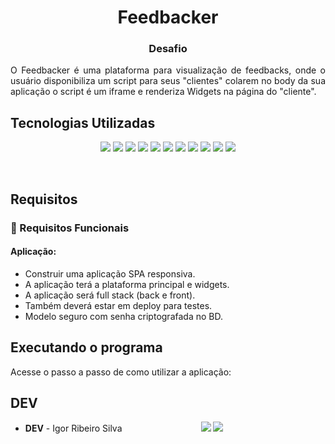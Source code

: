 
<h1 align="center">Feedbacker</h1>


<h3 align="center">Desafio</h3>
<p align="justify">
O Feedbacker é uma plataforma para visualização de feedbacks, onde o usuário disponibiliza um script para seus "clientes" colarem no body da sua aplicação
o script é um iframe e renderiza Widgets na página do "cliente".
</p>


## Tecnologias Utilizadas

<p align="center">
  <img src="https://img.shields.io/badge/Vue.js-35495E?style=for-the-badge&logo=vuedotjs&logoColor=4FC08D"/>
  <img src="https://img.shields.io/badge/JavaScript-323330?style=for-the-badge&logo=javascript&logoColor=gold"/>
  <img src="https://img.shields.io/badge/HTML5-E34F26?style=for-the-badge&logo=html5&logoColor=white"/>
  <img src="https://img.shields.io/badge/CSS3-1572B6?style=for-the-badge&logo=css3&logoColor=white"/>
  <img src="https://img.shields.io/badge/Tailwind_CSS-38B2AC?style=for-the-badge&logo=tailwind-css&logoColor=white"/>

  <img src="https://img.shields.io/badge/Java-ED8B00?style=for-the-badge&logo=java&logoColor=white"/>
  <img src="https://img.shields.io/badge/Spring-6DB33F?style=for-the-badge&logo=spring&logoColor=white"/>
  <img src="https://img.shields.io/badge/maven-C71A36?style=for-the-badge&logo=apachemaven&logoColor=white"/>
  <img src="https://img.shields.io/badge/Hibernate-59666C?style=for-the-badge&logo=Hibernate&logoColor=white"/>
  <img src="https://img.shields.io/badge/PostgreSQL-316192?style=for-the-badge&logo=postgresql&logoColor=white"/>
  <img src="https://img.shields.io/badge/TypeScript-007ACC?style=for-the-badge&logo=typescript&logoColor=white"/>
</p>
 
<br>

## Requisitos

### 📌 Requisitos Funcionais

#### Aplicação:

 - Construir uma aplicação SPA responsiva.
 - A aplicação terá a plataforma principal e widgets.
 - A aplicação será full stack (back e front).
 - Também deverá estar em deploy para testes.
 - Modelo seguro com senha criptografada no BD.


## Executando o programa 
Acesse o passo a passo de como utilizar a aplicação: 



## DEV

* **DEV** - Igor Ribeiro Silva &nbsp; &nbsp; &nbsp; &nbsp; &nbsp; &nbsp; &nbsp; &nbsp; &nbsp; &nbsp; &nbsp; &nbsp; &nbsp; &nbsp; &nbsp;&nbsp; 
[<img src="https://img.shields.io/badge/linkedin-%230077B5.svg?&style=for-the-badge&logo=linkedin&logoColor=white&color=black"/>](https://www.linkedin.com/in/igor-ribeiro-8571a6210/)
[<img src="https://img.shields.io/badge/github%20-%23121011.svg?&style=for-the-badge&logo=github&logoColor=white&color=black"/>](https://github.com/IgorRibeiro-S)

